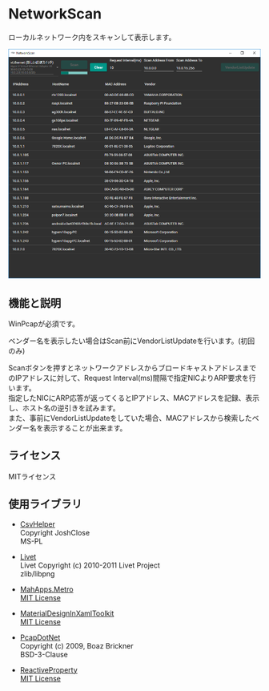 # NetworkScan
ローカルネットワーク内をスキャンして表示します。

![Network Scan](https://raw.githubusercontent.com/southernwind/Images/311c70741f7fd9a8a9262432682b0821aba59731/NetworkScan/main.png)

## 機能と説明

WinPcapが必須です。

ベンダー名を表示したい場合はScan前にVendorListUpdateを行います。(初回のみ)

Scanボタンを押すとネットワークアドレスからブロードキャストアドレスまでのIPアドレスに対して、Request Interval(ms)間隔で指定NICよりARP要求を行います。  
指定したNICにARP応答が返ってくるとIPアドレス、MACアドレスを記録、表示し、ホスト名の逆引きを試みます。  
また、事前にVendorListUpdateをしていた場合、MACアドレスから検索したベンダー名を表示することが出来ます。


## ライセンス
MITライセンス

## 使用ライブラリ
* [CsvHelper](https://github.com/JoshClose/CsvHelper)  
Copyright JoshClose  
MS-PL

* [Livet](https://github.com/ugaya40/Livet)   
Livet Copyright (c) 2010-2011 Livet Project   
zlib/libpng

* [MahApps.Metro](https://github.com/MahApps/MahApps.Metro/blob/master/LICENSE)  
[MIT License](https://github.com/southernwind/NetworkScan/licenses/MahApps.Metro.txt)  

* [MaterialDesignInXamlToolkit](https://github.com/ButchersBoy/MaterialDesignInXamlToolkit)  
[MIT License](https://github.com/southernwind/NetworkScan/licenses/MaterialDesignInXamlToolkit.txt)  

* [PcapDotNet](https://github.com/PcapDotNet/Pcap.Net)  
Copyright (c) 2009, Boaz Brickner  
BSD-3-Clause

* [ReactiveProperty](https://github.com/runceel/ReactiveProperty)  
[MIT License](https://github.com/southernwind/NetworkScan/licenses/ReactiveProperty.txt)